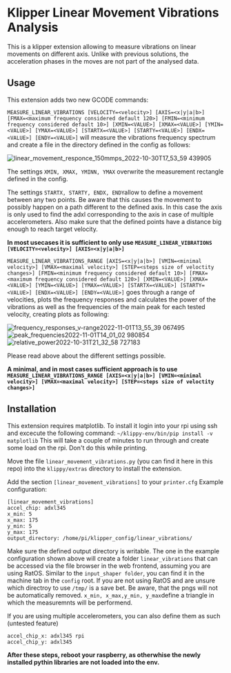 # Klipper Linear Movement Vibrations Analysis
This is a klipper extension allowing to measure vibrations on linear movements on different axis. Unlike with previous solutions, the acceleration phases in the moves are not part of the analysed data. 

## Usage
This extension adds two new GCODE commands:

`MEASURE_LINEAR_VIBRATIONS [VELOCITY=<velocity>] [AXIS=<x|y|a|b>] [FMAX=<maximum frequency considered default 120>] [FMIN=<minimum frequency considered default 10>] [XMIN=<VALUE>] [XMAX=<VALUE>] [YMIN=<VALUE>] [YMAX=<VALUE>] [STARTX=<VALUE>] [STARTY=<VALUE>] [ENDX=<VALUE>] [ENDY=<VALUE>]` will measure the vibrations frequency spectrum and create a file in the directory defined in the config as follows:

![linear_movement_responce_150mmps_2022-10-30T17_53_59 439905](https://user-images.githubusercontent.com/20718963/199113335-7f21d635-22e4-4c77-abc3-ec5677382064.png)

The settings `XMIN, XMAX, YMINN, YMAX` overwrite the measurement rectangle defined in the config. 

The settings `STARTX, STARTY, ENDX, ENDY`allow to define a movement between any two points. Be aware that this causes the movement to possibly happen on a path different to the defined axis. In this case the axis is only used to find the adxl corresponding to the axis in case of multiple accelerometers. Also make sure that the defined points have a distance big enough to reach target velocity. 

**In most usecases it is sufficient to only use `MEASURE_LINEAR_VIBRATIONS [VELOCITY=<velocity>] [AXIS=<x|y|a|b>]`**

`MEASURE_LINEAR_VIBRATIONS_RANGE [AXIS=<x|y|a|b>] [VMIN=<minimal velocity>] [VMAX=<maximal velocity>] [STEP=<steps size of veloctity changes>] [FMIN=<minimum frequency considered default 10>] [FMAX=<maximum frequency considered default 120>] [XMIN=<VALUE>] [XMAX=<VALUE>] [YMIN=<VALUE>] [YMAX=<VALUE>] [STARTX=<VALUE>] [STARTY=<VALUE>] [ENDX=<VALUE>] [ENDY=<VALUE>]` goes through a range of velocities, plots the frequency responses and calculates the power of the vibrations as well as the frequencies of the main peak for each tested velocity, creating plots as following:

![frequency_responses_v-range2022-11-01T13_55_39 067495](https://user-images.githubusercontent.com/20718963/199251639-0972baed-a081-4a83-aa8b-13150158ad59.png)
![peak_frequencies2022-11-01T14_01_02 980854](https://user-images.githubusercontent.com/20718963/199255538-db5a9a7b-c424-44b3-b473-598dd4df22c5.png)
![relative_power2022-10-31T21_32_58 727183](https://user-images.githubusercontent.com/20718963/199114782-a5c26bd9-f85c-4b45-90e0-74596a00c371.png)

Please read above about the different settings possible. 

**A minimal, and in most cases sufficient approach is to use `MEASURE_LINEAR_VIBRATIONS_RANGE [AXIS=<x|y|a|b>] [VMIN=<minimal velocity>] [VMAX=<maximal velocity>] [STEP=<steps size of veloctity changes>] `**


## Installation
This extension requires matplotlib. To install it login into your rpi using ssh and excecute the following command:
```~/klippy-env/bin/pip install -v matplotlib```
This will take a couple of minutes to run through and create some load on the rpi. Don't do this while printing. 

Move the file `linear_movement_vibrations.py` (you can find it here in this repo) into the `klippy/extras` directory to install the extension. 

Add the section `[linear_movement_vibrations]` to your `printer.cfg`
Example configuration:
```
[linear_movement_vibrations]
accel_chip: adxl345
x_min: 5
x_max: 175
y_min: 5
y_max: 175
output_directory: /home/pi/klipper_config/linear_vibrations/
```
Make sure the defined output directory is writable. The one in the example configuration shown above will create a folder `linear_vibrations` that can be accessed via the file browser in the web frontend, assuming you are using RatOS. Similar to the `input_shaper folder`, you can find it in the machine tab in the `config` root.  If you are not using RatOS and are unsure which directroy to use `/tmp/` is a save bet. Be aware, that the pngs will not be automatically removed.
`x_min, x_max,y_min, y_max`define a triangle in which the measuremnts will be performend. 

If you are using multiple accelerometers, you can also define them as such (untested feature)
```
accel_chip_x: adxl345 rpi
accel_chip_y: adxl345
```
**After these steps, reboot your raspberry, as otherwhise the newly installed pythin libraries are not loaded into the env.**  

